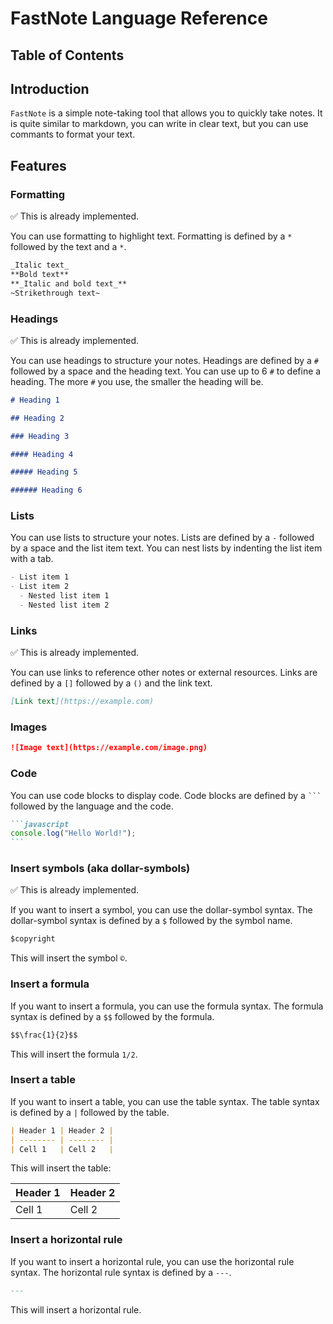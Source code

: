 # FastNote Language Reference

## Table of Contents

## Introduction

`FastNote` is a simple note-taking tool that allows you to quickly take notes.
It is quite similar to markdown, you can write in clear text, but you can use commants to format your text.

## Features

### Formatting

✅ This is already implemented.

You can use formatting to highlight text. Formatting is defined by a `*` followed by the text and a `*`.

```markdown
_Italic text_
**Bold text**
**_Italic and bold text_**
~Strikethrough text~
```

### Headings

✅ This is already implemented.

You can use headings to structure your notes. Headings are defined by a `#` followed by a space and the heading text.
You can use up to 6 `#` to define a heading. The more `#` you use, the smaller the heading will be.

```markdown
# Heading 1

## Heading 2

### Heading 3

#### Heading 4

##### Heading 5

###### Heading 6
```

### Lists

You can use lists to structure your notes. Lists are defined by a `-` followed by a space and the list item text.
You can nest lists by indenting the list item with a tab.

```markdown
- List item 1
- List item 2
  - Nested list item 1
  - Nested list item 2
```

### Links

✅ This is already implemented.

You can use links to reference other notes or external resources. Links are defined by a `[]` followed by a `()` and the link text.

```markdown
[Link text](https://example.com)
```

### Images

```markdown
![Image text](https://example.com/image.png)
```

### Code

You can use code blocks to display code. Code blocks are defined by a ` ``` ` followed by the language and the code.

````markdown
```javascript
console.log("Hello World!");
```
````

### Insert symbols (aka dollar-symbols)

✅ This is already implemented.

If you want to insert a symbol, you can use the dollar-symbol syntax. The dollar-symbol syntax is defined by a `$` followed by the symbol name.

```markdown
$copyright
```

This will insert the symbol `©`.

### Insert a formula

If you want to insert a formula, you can use the formula syntax. The formula syntax is defined by a `$$` followed by the formula.

```markdown
$$\frac{1}{2}$$
```

This will insert the formula `1/2`.

### Insert a table

If you want to insert a table, you can use the table syntax. The table syntax is defined by a `|` followed by the table.

```markdown
| Header 1 | Header 2 |
| -------- | -------- |
| Cell 1   | Cell 2   |
```

This will insert the table:

| Header 1 | Header 2 |
| -------- | -------- |
| Cell 1   | Cell 2   |

### Insert a horizontal rule

If you want to insert a horizontal rule, you can use the horizontal rule syntax. The horizontal rule syntax is defined by a `---`.

```markdown
---
```

This will insert a horizontal rule.
